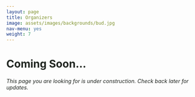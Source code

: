 ```yaml
---
layout: page
title: Organizers
image: assets/images/backgrounds/bud.jpg
nav-menu: yes
weight: 7
---
```


<h1 style="color:#202520">  Coming Soon...</h1>

<h6 style="color:#202520">  This page you are looking for is under construction. Check back later for updates.</h6>